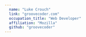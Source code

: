```yaml
---
  name: "Luke Crouch"
  link: "groovecoder.com"
  occupation_title: "Web Developer"
  affiliation: "Mozilla"
  github: "groovecoder"
---
```


